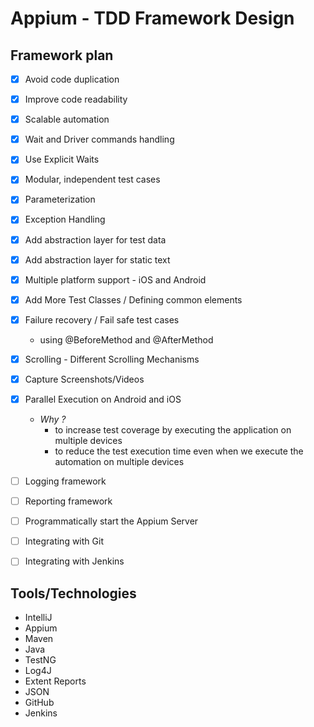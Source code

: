 # Appium - TDD Framework Design

## Framework plan
- [x] Avoid code duplication
- [x] Improve code readability
- [x] Scalable automation
- [x] Wait and Driver commands handling
- [x] Use Explicit Waits
- [x] Modular, independent test cases
- [x] Parameterization
- [x] Exception Handling
- [x] Add abstraction layer for test data
- [x] Add abstraction layer for static text
- [x] Multiple platform support - iOS and Android
- [x] Add More Test Classes / Defining common elements
- [x] Failure recovery / Fail safe test cases
  - using @BeforeMethod and @AfterMethod
- [x] Scrolling - Different Scrolling Mechanisms
- [x] Capture Screenshots/Videos
- [x] Parallel Execution on Android and iOS
  - *Why ?* 
    - to increase test coverage by executing the application on multiple devices
    - to reduce the test execution time even when we execute the automation on multiple devices
- [ ] Logging framework
- [ ] Reporting framework
- [ ] Programmatically start the Appium Server
- [ ] Integrating with Git
- [ ] Integrating with Jenkins


## Tools/Technologies
- IntelliJ
- Appium
- Maven
- Java
- TestNG
- Log4J
- Extent Reports
- JSON
- GitHub
- Jenkins